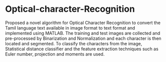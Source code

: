 # Optical-character-Recognition
Proposed a novel algorithm for Optical Character Recognition to convert the Tamil language text available in image format to text format and implemented using MATLAB.
The training and test images are collected and pre-processed by Binarization and Normalization and each character is then located and segmented. To classify the characters from the image, Statistical distance classifier and the feature extraction techniques such as Euler number, projection and moments are used.
